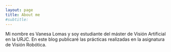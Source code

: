 ```yaml
---
layout: page
title: About me
#subtitle: 
---
```


Mi nombre es Vanesa Lomas y soy estudiante del máster de Visión Artificial en la URJC. En este blog publicaré las prácticas realizadas en la asignatura de Visión Robótica. 
